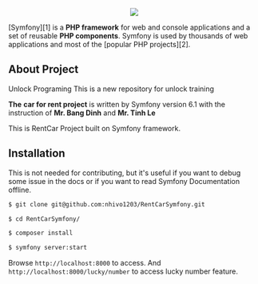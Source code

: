 <p align="center"><a href="https://symfony.com" target="_blank">
    <img src="https://symfony.com/logos/symfony_black_02.svg">
</a></p>

[Symfony][1] is a **PHP framework** for web and console applications and a set
of reusable **PHP components**. Symfony is used by thousands of web
applications and most of the [popular PHP projects][2].

About Project
------------

Unlock Programing This is a new repository for unlock training

**The** **car for rent project** is written by Symfony version 6.1 with the instruction of **Mr. Bang
Dinh** and **Mr. Tinh Le**

This is RentCar Project built on Symfony framework. 

Installation
------------

This is not needed for contributing, but it's useful if you want to debug some
issue in the docs or if you want to read Symfony Documentation offline.

```bash
$ git clone git@github.com:nhivo1203/RentCarSymfony.git

$ cd RentCarSymfony/

$ composer install

$ symfony server:start
```
Browse `http://localhost:8000` to access. And `http://localhost:8000/lucky/number` to access lucky number feature.
